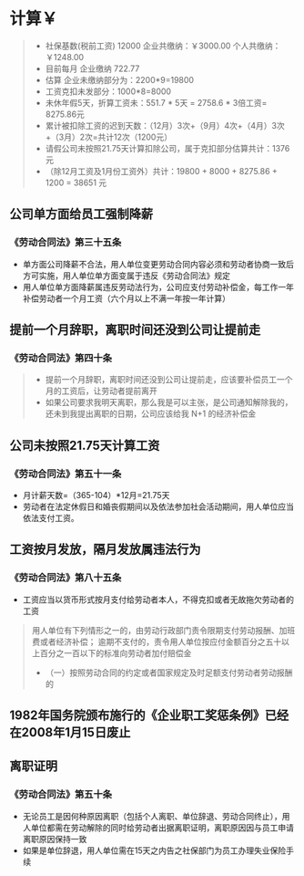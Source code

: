 # 计算￥
> - 社保基数(税前工资) 12000 企业共缴纳：￥3000.00	个人共缴纳：￥1248.00
> - 目前每月 企业缴纳 722.77
> - 估算 企业未缴纳部分为：2200*9=19800
> - 工资克扣未发部分：1000*8=8000
> - 未休年假5天，折算工资未：551.7 * 5天 = 2758.6 * 3倍工资= 8275.86元
> - 累计被扣除工资的迟到天数：（12月）3次+（9月）4次+（4月）3次+（3月）2次=共计12次（1200元）
> - 请假公司未按照21.75天计算扣除公司，属于克扣部分估算共计：1376元
> - （除12月工资及1月份工资外）共计：19800 + 8000 + 8275.86 + 1200 = 38651 元


## 公司单方面给员工强制降薪
### 《劳动合同法》第三十五条
- 单方面公司降薪不合法，用人单位变更劳动合同内容必须和劳动者协商一致后方可实施，用人单位单方面变属于违反《劳动合同法》规定
- 用人单位单方面降薪属违反劳动法行为，公司应支付劳动补偿金，每工作一年补偿劳动者一个月工资（六个月以上不满一年按一年计算）

## 提前一个月辞职，离职时间还没到公司让提前走
### 《劳动合同法》第四十条
> - 提前一个月辞职，离职时间还没到公司让提前走，应该要补偿员工一个月的工资后，让劳动者提前离开
> - 如果公司要求我明天离职，那么我是可以主张，是公司通知解除我的，还未到我提出离职的日期，公司应该给我 N+1 的经济补偿金

## 公司未按照21.75天计算工资
### 《劳动合同法》第五十一条
- 月计薪天数=（365-104）*12月=21.75天
- 劳动者在法定休假日和婚丧假期间以及依法参加社会活动期间，用人单位应当依法支付工资。

## 工资按月发放，隔月发放属违法行为
### 《劳动合同法》第八十五条
- 工资应当以货币形式按月支付给劳动者本人，不得克扣或者无故拖欠劳动者的工资
> 用人单位有下列情形之一的，由劳动行政部门责令限期支付劳动报酬、加班费或者经济补偿；
> 逾期不支付的，责令用人单位按应付金额百分之五十以上百分之一百以下的标准向劳动者加付赔偿金
> - （一）按照劳动合同的约定或者国家规定及时足额支付劳动者劳动报酬的

## 1982年国务院颁布施行的《企业职工奖惩条例》已经在2008年1月15日废止

## 离职证明
### 《劳动合同法》第五十条
- 无论员工是因何种原因离职（包括个人离职、单位辞退、劳动合同终止），用人单位都需在劳动解除的同时给劳动者出据离职证明，离职原因因与员工申请离职原因保持一致
- 如果是单位辞退，用人单位需在15天之内告之社保部门为员工办理失业保险手续
